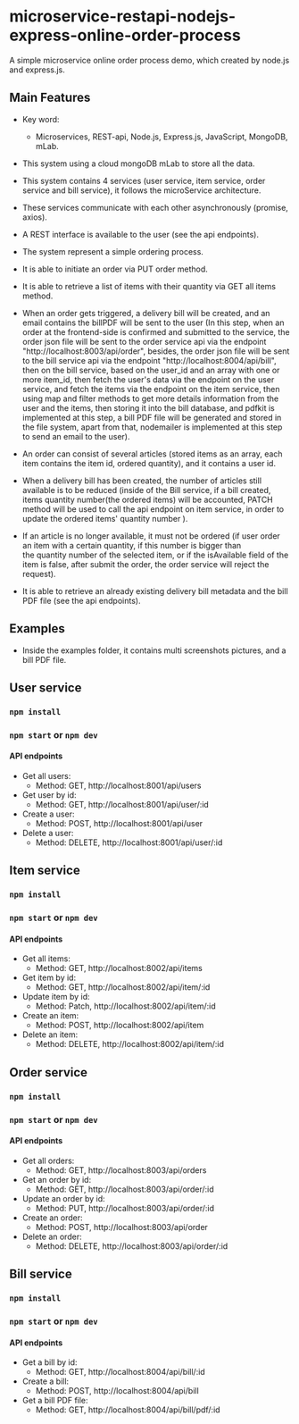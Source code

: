 # microservice-restapi-nodejs-express-online-order-process
A simple microservice online order process demo, which created by node.js and express.js.



## Main Features ##
* Key word:
    * Microservices, REST-api, Node.js, Express.js, JavaScript, MongoDB, mLab. 
    
* This system using a cloud mongoDB mLab to store all the data.
    
* This system contains 4 services (user service, item service, order service and bill service), it follows the microService architecture.

* These services communicate with each other asynchronously (promise, axios).

* A REST interface is available to the user (see the api endpoints).

* The system represent a simple ordering process. 

* It is able to initiate an order via PUT order method.

* It is able to retrieve a list of items with their quantity via GET all items method.

* When an order gets triggered, a delivery bill will be created, and an email contains the billPDF will be sent to the user (In this step, when an order at the frontend-side is confirmed and submitted to the service, the order json file will be sent to the order service api via the 
endpoint "http://localhost:8003/api/order", besides, the order json file will be sent to the bill service api via the endpoint 
"http://localhost:8004/api/bill", then on the bill service, based on the user_id and an array with one or more item_id, then fetch the user's 
  data via the endpoint on the user service, and fetch the items via the endpoint on the item service, then using map and filter methods
   to get more details information from the user and the items, then storing it into the bill database, and pdfkit is implemented 
   at this step, a bill PDF file will be generated and
   stored in the file system, apart from that, nodemailer is implemented at this step to send an email to the user).

* An order can consist of several articles (stored items as an array, each item contains the item id, ordered quantity), and it contains a user id.

* When a delivery bill has been created, the number of articles still available is to be reduced (inside of the Bill service, 
if a bill created, items quantity number(the ordered items) will be accounted, PATCH method will be used to call the api endpoint on item service, in order to update the ordered items' quantity number   ).

* If an article is no longer available, it must not be ordered (if user order an item with a certain quantity, if this number is bigger than  
the quantity number of the selected item, or if the isAvailable field of the item is false, after submit the order, the order service will reject the request).

* It is able to retrieve an already existing delivery bill metadata and the bill PDF file (see the api endpoints).


## Examples ##

* Inside the examples folder, it contains multi screenshots pictures, and a bill PDF file.






## User service ##

### `npm install`

### `npm start` or `npm dev`

#### API endpoints ####
* Get all users:
    * Method: GET,  http://localhost:8001/api/users
* Get user by id:
    * Method: GET,  http://localhost:8001/api/user/:id
* Create a user:
    * Method: POST,  http://localhost:8001/api/user
* Delete a user:
    * Method: DELETE,  http://localhost:8001/api/user/:id
    
    



## Item service ##

### `npm install`

### `npm start` or `npm dev`

#### API endpoints ####
* Get all items:
    * Method: GET,  http://localhost:8002/api/items
* Get item by id:
    * Method: GET,  http://localhost:8002/api/item/:id
* Update item by id:
    * Method: Patch,  http://localhost:8002/api/item/:id
* Create an item:
    * Method: POST,  http://localhost:8002/api/item
* Delete an item:
    * Method: DELETE,  http://localhost:8002/api/item/:id
    
    
    
    
    

## Order service ##

### `npm install`

### `npm start` or `npm dev`

#### API endpoints ####

* Get all orders:
    * Method: GET,  http://localhost:8003/api/orders
* Get an order by id:
    * Method: GET,  http://localhost:8003/api/order/:id
* Update an order by id:
    * Method: PUT,  http://localhost:8003/api/order/:id
* Create an order:
    * Method: POST,  http://localhost:8003/api/order
* Delete an order:
    * Method: DELETE,  http://localhost:8003/api/order/:id
    
    
 
 
    
## Bill service ##

### `npm install`

### `npm start` or `npm dev`

#### API endpoints ####

* Get a bill by id:
    * Method: GET,  http://localhost:8004/api/bill/:id
* Create a bill:
    * Method: POST,  http://localhost:8004/api/bill
* Get a bill PDF file:
    * Method:  GET,  http://localhost:8004/api/bill/pdf/:id


